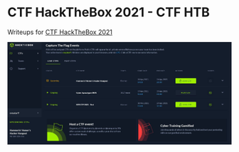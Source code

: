 # CTF HackTheBox 2021 - CTF HTB

Writeups for [CTF HackTheBox 2021](https://ctf.hackthebox.eu/)


![CTFHTB.JPG](images/CTFHTB.JPG)

